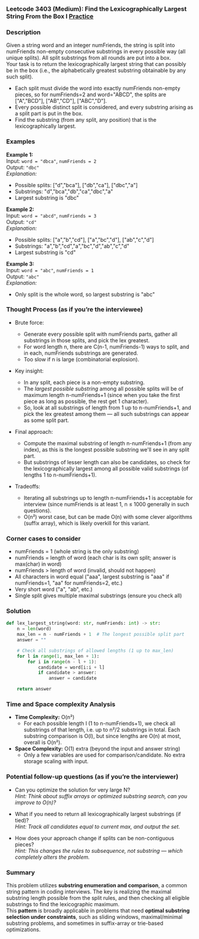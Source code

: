 ### Leetcode 3403 (Medium): Find the Lexicographically Largest String From the Box I [Practice](https://leetcode.com/problems/find-the-lexicographically-largest-string-from-the-box-i)

### Description  
Given a string word and an integer numFriends, the string is split into numFriends non-empty consecutive substrings in every possible way (all unique splits). All split substrings from all rounds are put into a box.  
Your task is to return the lexicographically largest string that can possibly be in the box (i.e., the alphabetically greatest substring obtainable by any such split).  
- Each split must divide the word into exactly numFriends non-empty pieces, so for numFriends=2 and word="ABCD", the splits are ["A","BCD"], ["AB","CD"], ["ABC","D"].  
- Every possible distinct split is considered, and every substring arising as a split part is put in the box.
- Find the substring (from any split, any position) that is the lexicographically largest.

### Examples  

**Example 1:**  
Input: `word = "dbca"`, `numFriends = 2`  
Output: `"dbc"`  
*Explanation:*
- Possible splits: ["d","bca"], ["db","ca"], ["dbc","a"]
- Substrings: "d","bca","db","ca","dbc","a"
- Largest substring is "dbc"

**Example 2:**  
Input: `word = "abcd"`, `numFriends = 3`  
Output: `"cd"`  
*Explanation:*
- Possible splits: ["a","b","cd"], ["a","bc","d"], ["ab","c","d"]
- Substrings: "a","b","cd","a","bc","d","ab","c","d"
- Largest substring is "cd"

**Example 3:**  
Input: `word = "abc"`, `numFriends = 1`  
Output: `"abc"`  
*Explanation:*
- Only split is the whole word, so largest substring is "abc"

### Thought Process (as if you’re the interviewee)  
- Brute force:  
  - Generate every possible split with numFriends parts, gather all substrings in those splits, and pick the lex greatest.  
  - For word length n, there are C(n-1, numFriends-1) ways to split, and in each, numFriends substrings are generated.  
  - Too slow if n is large (combinatorial explosion).

- Key insight:  
  - In any split, each piece is a non-empty substring.
  - The *largest possible substring* among all possible splits will be of maximum length n-numFriends+1 (since when you take the first piece as long as possible, the rest get 1 character).
  - So, look at all substrings of length from 1 up to n-numFriends+1, and pick the lex greatest among them — all such substrings can appear as some split part.

- Final approach:
  - Compute the maximal substring of length n-numFriends+1 (from any index), as this is the longest possible substring we'll see in any split part.
  - But substrings of lesser length can also be candidates, so check for the lexicographically largest among all possible valid substrings (of lengths 1 to n-numFriends+1).

- Tradeoffs:
  - Iterating all substrings up to length n-numFriends+1 is acceptable for interview (since numFriends is at least 1, n ≤ 1000 generally in such questions).
  - O(n²) worst case, but can be made O(n) with some clever algorithms (suffix array), which is likely overkill for this variant.

### Corner cases to consider  
- numFriends = 1 (whole string is the only substring)
- numFriends = length of word (each char is its own split; answer is max(char) in word)
- numFriends > length of word (invalid, should not happen)
- All characters in word equal ("aaa", largest substring is "aaa" if numFriends=1, "aa" for numFriends=2, etc.)
- Very short word ("a", "ab", etc.)
- Single split gives multiple maximal substrings (ensure you check all)

### Solution

```python
def lex_largest_string(word: str, numFriends: int) -> str:
    n = len(word)
    max_len = n - numFriends + 1  # The longest possible split part
    answer = ""

    # Check all substrings of allowed lengths (1 up to max_len)
    for l in range(1, max_len + 1):
        for i in range(n - l + 1):
            candidate = word[i:i + l]
            if candidate > answer:
                answer = candidate

    return answer
```

### Time and Space complexity Analysis  

- **Time Complexity:** O(n²)  
  - For each possible length l (1 to n-numFriends+1), we check all substrings of that length, i.e. up to n²/2 substrings in total. Each substring comparison is O(l), but since lengths are O(n) at most, overall is O(n²).
- **Space Complexity:** O(1) extra (beyond the input and answer string)  
  - Only a few variables are used for comparison/candidate. No extra storage scaling with input.

### Potential follow-up questions (as if you’re the interviewer)  

- Can you optimize the solution for very large N?  
  *Hint: Think about suffix arrays or optimized substring search, can you improve to O(n)?*

- What if you need to return all lexicographically largest substrings (if tied)?  
  *Hint: Track all candidates equal to current max, and output the set.*

- How does your approach change if splits can be non-contiguous pieces?  
  *Hint: This changes the rules to subsequence, not substring — which completely alters the problem.*

### Summary
This problem utilizes **substring enumeration and comparison**, a common string pattern in coding interviews. The key is realizing the maximal substring length possible from the split rules, and then checking all eligible substrings to find the lexicographic maximum.  
This **pattern** is broadly applicable in problems that need **optimal substring selection under constraints**, such as sliding windows, maximal/minimal substring problems, and sometimes in suffix-array or trie-based optimizations.